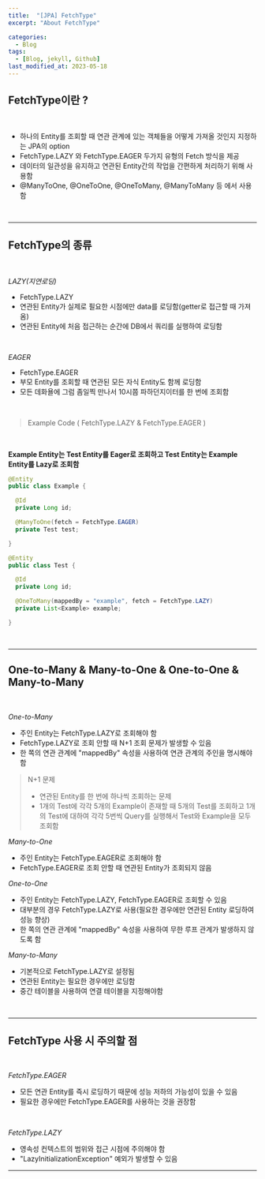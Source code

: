 ```yaml
---
title:  "[JPA] FetchType"
excerpt: "About FetchType"

categories:
  - Blog
tags:
  - [Blog, jekyll, Github]
last_modified_at: 2023-05-18
---
```


## FetchType이란 ?

<br />

- 하나의 Entity를 조회할 때 연관 관계에 있는 객체들을 어떻게 가져올 것인지 지정하는 JPA의 option
- FetchType.LAZY 와 FetchType.EAGER 두가지 유형의 Fetch 방식을 제공
- 데이터의 일관성을 유지하고 연관된 Entity간의 작업을 간편하게 처리하기 위해 사용함
- @ManyToOne, @OneToOne, @OneToMany, @ManyToMany 등 에서 사용함

<br />

---
## FetchType의 종류

<br />

*LAZY(지연로딩)*

- FetchType.LAZY
- 연관된 Entity가 실제로 필요한 시점에만 data를 로딩함(getter로 접근할 때 가져옴)
- 연관된 Entity에 처음 접근하는 순간에 DB에서 쿼리를 실행하여 로딩함

<br />

*EAGER*

- FetchType.EAGER
- 부모 Entity를 조회할 때 연관된 모든 자식 Entity도 함께 로딩함
- 모든 데화욜에 그럼 좀일찍 만나서 10시쯤 파하던지이터를 한 번에 조회함


<br />

> Example Code ( FetchType.LAZY & FetchType.EAGER )

<br />

**Example Entity는 Test Entity를 Eager로 조회하고 Test Entity는 Example Entity를 Lazy로 조회함**
```java
@Entity
public class Example {

  @Id
  private Long id;

  @ManyToOne(fetch = FetchType.EAGER)
  private Test test;

}

@Entity
public class Test {

  @Id
  private Long id;

  @OneToMany(mappedBy = "example", fetch = FetchType.LAZY)
  private List<Example> example;

}
```

<br />

---
## One-to-Many & Many-to-One & One-to-One & Many-to-Many

<br />

*One-to-Many*

- 주인 Entity는 FetchType.LAZY로 조회해야 함
- FetchType.LAZY로 조회 안할 때 N+1 조회 문제가 발생할 수 있음
- 한 쪽의 연관 관계에 "mappedBy" 속성을 사용하여 연관 관계의 주인을 명시해야 함

> N+1 문제
> - 연관된 Entity를 한 번에 하나씩 조회하는 문제
> - 1개의 Test에 각각 5개의 Example이 존재할 때 5개의 Test를 조회하고 1개의 Test에 대하여 각각 5번씩 Query를 실행해서 Test와 Example을 모두 조회함


*Many-to-One*

- 주인 Entity는 FetchType.EAGER로 조회해야 함
- FetchType.EAGER로 조회 안할 때 연관된 Entity가 조회되지 않음


*One-to-One*

- 주인 Entity는 FetchType.LAZY, FetchType.EAGER로 조회할 수 있음
- 대부분의 경우 FetchType.LAZY로 사용(필요한 경우에만 연관된 Entity 로딩하여 성능 향상)
- 한 쪽의 연관 관계에 "mappedBy" 속성을 사용하여 무한 루프 관계가 발생하지 않도록 함

*Many-to-Many*

- 기본적으로 FetchType.LAZY로 설정됨
- 연관된 Entity는 필요한 경우에만 로딩함
- 중간 테이블을 사용하여 연결 테이블을 지정해야함

<br />



---
## FetchType 사용 시 주의할 점

<br />

*FetchType.EAGER*

- 모든 연관 Entity를 즉시 로딩하기 때문에 성능 저하의 가능성이 있을 수 있음
- 필요한 경우에만 FetchType.EAGER를 사용하는 것을 권장함

<br />

*FetchType.LAZY*

- 영속성 컨텍스트의 범위와 접근 시점에 주의해야 함
- "LazyInitializationException" 예외가 발생할 수 있음


---

